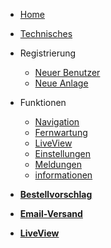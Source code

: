 * [Home](de-de/README)

* [Technisches](de-de/technical)  

* Registrierung
    * [Neuer Benutzer](de-de/newUser)
    * [Neue Anlage](de-de/newSystem)

* Funktionen
    * [Navigation](de-de/navi)
    * [Fernwartung](de-de/vnc)
    * [LiveView](de-de/liveview)
    * [Einstellungen](de-de/settings)
    * [Meldungen](de-de/email)
    * [informationen](de-de/info)

* [**Bestellvorschlag**](de-de/order)  

* [**Email-Versand**](de-de/email)

* [**LiveView**](de-de/liveview)


